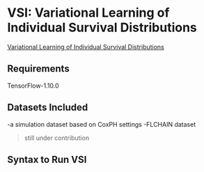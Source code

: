 # VSI: Variational Learning of Individual Survival Distributions

[Variational Learning of Individual Survival Distributions](https://dl.acm.org/doi/pdf/10.1145/3368555.3384454)

## Requirements
TensorFlow-1.10.0

## Datasets Included
-a simulation dataset based on CoxPH settings 
-FLCHAIN dataset

> still under contribution
## Syntax to Run VSI
